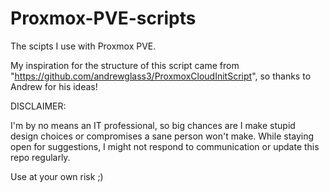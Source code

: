 # Proxmox-PVE-scripts
The scipts I use with Proxmox PVE.

My inspiration for the structure of this script came from "https://github.com/andrewglass3/ProxmoxCloudInitScript", so thanks to Andrew for his ideas!

DISCLAIMER:

I'm by no means an IT professional, so big chances are I make stupid design choices or compromises a sane person won't make. 
While staying open for suggestions, I might not respond to communication or update this repo regularly.

Use at your own risk ;)
